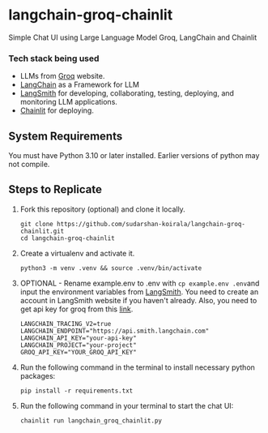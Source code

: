 # langchain-groq-chainlit
Simple Chat UI using Large Language Model Groq, LangChain and Chainlit

### Tech stack being used
- LLMs from [Groq](https://groq.com/) website.
- [LangChain](https://www.langchain.com/) as a Framework for LLM
- [LangSmith](https://smith.langchain.com/) for developing, collaborating, testing, deploying, and monitoring LLM applications.
- [Chainlit](https://docs.chainlit.io/langchain) for deploying.

## System Requirements

You must have Python 3.10 or later installed. Earlier versions of python may not compile.

## Steps to Replicate 

1. Fork this repository (optional) and clone it locally.
   ```
   git clone https://github.com/sudarshan-koirala/langchain-groq-chainlit.git
   cd langchain-groq-chainlit
   ```

2. Create a virtualenv and activate it.
   ```
   python3 -m venv .venv && source .venv/bin/activate
   ```

3. OPTIONAL - Rename example.env to .env with `cp example.env .env`and input the environment variables from [LangSmith](https://smith.langchain.com/). You need to create an account in LangSmith website if you haven't already. Also, you need to get api key for groq from this [link](https://console.groq.com/keys).
   ``` 
   LANGCHAIN_TRACING_V2=true
   LANGCHAIN_ENDPOINT="https://api.smith.langchain.com"
   LANGCHAIN_API_KEY="your-api-key"
   LANGCHAIN_PROJECT="your-project"
   GROQ_API_KEY="YOUR_GROQ_API_KEY"
   ```

4. Run the following command in the terminal to install necessary python packages:
   ```
   pip install -r requirements.txt
   ```

5. Run the following command in your terminal to start the chat UI:
   ```
   chainlit run langchain_groq_chainlit.py
   ```

